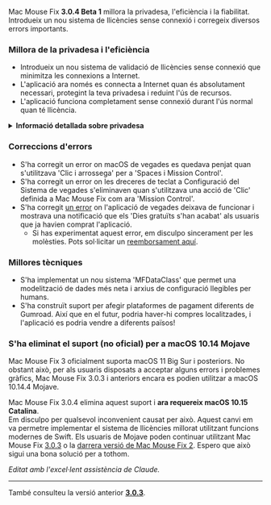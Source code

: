 Mac Mouse Fix **3.0.4 Beta 1** millora la privadesa, l'eficiència i la fiabilitat.\
Introdueix un nou sistema de llicències sense connexió i corregeix diversos errors importants.

### Millora de la privadesa i l'eficiència

- Introdueix un nou sistema de validació de llicències sense connexió que minimitza les connexions a Internet.
- L'aplicació ara només es connecta a Internet quan és absolutament necessari, protegint la teva privadesa i reduint l'ús de recursos.
- L'aplicació funciona completament sense connexió durant l'ús normal quan té llicència.

<details>
<summary><b>Informació detallada sobre privadesa</b></summary>
Les versions anteriors validaven les llicències en línia a cada inici, permetent potencialment que els registres de connexió fossin emmagatzemats per servidors de tercers (GitHub i Gumroad). El nou sistema elimina les connexions innecessàries – després de l'activació inicial de la llicència, només es connecta a Internet si les dades locals de la llicència estan corrompudes.
<br><br>
Tot i que jo personalment mai vaig registrar el comportament dels usuaris, el sistema anterior teòricament permetia que els servidors de tercers registressin adreces IP i temps de connexió. Gumroad també podia registrar la teva clau de llicència i potencialment correlacionar-la amb qualsevol informació personal que haguessin registrat sobre tu quan vas comprar Mac Mouse Fix.
<br><br>
No vaig considerar aquests subtils problemes de privadesa quan vaig construir el sistema de llicències original, però ara, Mac Mouse Fix és tan privat i lliure d'Internet com és possible!
<br><br>
Vegeu també la <a href=https://gumroad.com/privacy>política de privadesa de Gumroad</a> i aquest <a href=https://github.com/noah-nuebling/mac-mouse-fix/issues/976#issuecomment-2140955801>comentari meu a GitHub</a>.

</details>

### Correccions d'errors

- S'ha corregit un error on macOS de vegades es quedava penjat quan s'utilitzava 'Clic i arrossega' per a 'Spaces i Mission Control'.
- S'ha corregit un error on les dreceres de teclat a Configuració del Sistema de vegades s'eliminaven quan s'utilitzava una acció de 'Clic' definida a Mac Mouse Fix com ara 'Mission Control'.
- S'ha corregit [un error](https://github.com/noah-nuebling/mac-mouse-fix/issues?q=state%3Aopen%20label%3A%22%27Free%20days%20are%20over%27%20bug%22) on l'aplicació de vegades deixava de funcionar i mostrava una notificació que els 'Dies gratuïts s'han acabat' als usuaris que ja havien comprat l'aplicació.
    - Si has experimentat aquest error, em disculpo sincerament per les molèsties. Pots sol·licitar un [reemborsament aquí](https://redirect.macmousefix.com/?message=&target=mmf-apply-for-refund).

### Millores tècniques

- S'ha implementat un nou sistema 'MFDataClass' que permet una modelització de dades més neta i arxius de configuració llegibles per humans.
- S'ha construït suport per afegir plataformes de pagament diferents de Gumroad. Així que en el futur, podria haver-hi compres localitzades, i l'aplicació es podria vendre a diferents països!

### S'ha eliminat el suport (no oficial) per a macOS 10.14 Mojave

Mac Mouse Fix 3 oficialment suporta macOS 11 Big Sur i posteriors. No obstant això, per als usuaris disposats a acceptar alguns errors i problemes gràfics, Mac Mouse Fix 3.0.3 i anteriors encara es podien utilitzar a macOS 10.14.4 Mojave.

Mac Mouse Fix 3.0.4 elimina aquest suport i **ara requereix macOS 10.15 Catalina**.\
Em disculpo per qualsevol inconvenient causat per això. Aquest canvi em va permetre implementar el sistema de llicències millorat utilitzant funcions modernes de Swift. Els usuaris de Mojave poden continuar utilitzant Mac Mouse Fix [3.0.3](https://github.com/noah-nuebling/mac-mouse-fix/releases/tag/3.0.3) o la [darrera versió de Mac Mouse Fix 2](https://redirect.macmousefix.com/?target=mmf2-latest). Espero que això sigui una bona solució per a tothom.

*Editat amb l'excel·lent assistència de Claude.*

---

També consulteu la versió anterior [**3.0.3**](https://github.com/noah-nuebling/mac-mouse-fix/releases/tag/3.0.3).
